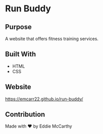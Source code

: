# Run Buddy

## Purpose
A website that offers fitness training services.

## Built With
* HTML
* CSS

## Website
https://emcarr22.github.io/run-buddy/

## Contribution
Made  with ❤️ by Eddie McCarthy

